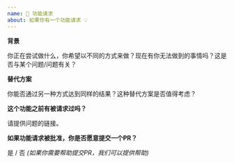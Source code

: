 ```yaml
---
name: 🚀 功能请求
about: 如果你有一个功能请求 💡
---
```


**背景**

你正在尝试做什么，你希望以不同的方式来做？现在有你无法做到的事情吗？这是否与某个问题/问题有关？

**替代方案**

你能否通过另一种方式达到同样的结果？这种替代方案是否值得考虑？

**这个功能之前有被请求过吗？**

请提供问题的链接。

**如果功能请求被批准，你是否愿意提交一个PR？**

是 / 否 _(如果你需要帮助提交PR，我们可以提供帮助)_

